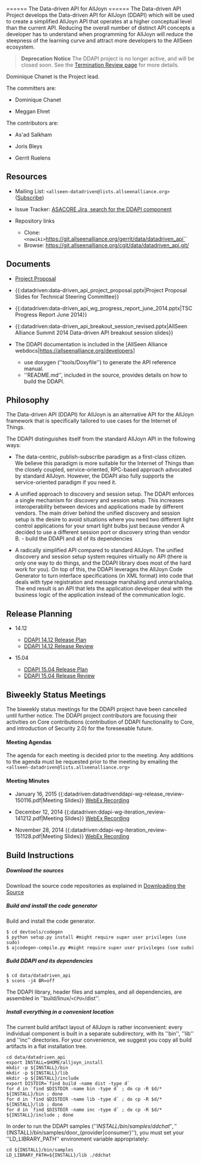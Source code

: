  ====== The Data-driven API for AllJoyn ======
The Data-driven API Project develops the Data-driven API for AllJoyn (DDAPI) which will be used to create a simplified AllJoyn API that operates at a higher conceptual level than the current API.  Reducing the overall number of distinct API concepts a developer has to understand when programming for AllJoyn will reduce the steepness of the learning curve and attract more developers to the AllSeen ecosystem.

> **Deprecation Notice** The DDAPI project is no longer active, and will be closed soon. See the [Termination Review page](datadriven/termination_review) for more details.

Dominique Chanet is the Project lead.

The committers are:

*  Dominique Chanet

*  Meggan Ehret

The contributors are:

*  As'ad Salkham

*  Joris Bleys

*  Gerrit Ruelens

## Resources


*  Mailing List: `<allseen-datadriven@lists.allseenalliance.org>` ([Subscribe](https///lists.allseenalliance.org/mailman/listinfo/allseen-datadriven))

*  Issue Tracker: [ASACORE Jira, search for the DDAPI component](https///jira.allseenalliance.org/browse/ASACORE-1938?jql=project%3DASACORE%20AND%20component%3DDDAPI)

*  Repository links
    * Clone: `<nowiki>`https://git.allseenalliance.org/gerrit/data/datadriven_api`</nowiki>`
    * Browse: https://git.allseenalliance.org/cgit/data/datadriven_api.git/

## Documents


*  [Project Proposal](tsc/technical_steering_committee/proposals/simplifiedapi)

*  {{:datadriven:data-driven_api_project_proposal.pptx|Project Proposal Slides for Technical Steering Committee}}

*  {{:datadriven:data-driven_api_wg_progress_report_june_2014.pptx|TSC Progress Report June 2014}}

*  {{:datadriven:data-driven_api_breakout_session_revised.pptx|AllSeen Alliance Summit 2014 Data-driven API breakout session slides}}

*  The DDAPI documentation is included in the [AllSeen Alliance webdocs|https://allseenalliance.org/developers]
    * use doxygen (''tools/Doxyfile'') to generate the API reference manual.
    * ''README.md'', included in the source, provides details on how to build the DDAPI.

## Philosophy

The Data-driven API (DDAPI) for AllJoyn is an alternative API for the AllJoyn
framework that is specifically tailored to use cases for the Internet of Things.

The DDAPI distinguishes itself from the standard AllJoyn API in the
following ways:


*  The data-centric, publish-subscribe paradigm as a first-class citizen. We believe this paradigm is more suitable for the Internet of Things than the closely coupled, service-oriented, RPC-based approach advocated by standard AllJoyn. However, the DDAPI also fully supports the service-oriented paradigm if you need it.

*  A unified approach to discovery and session setup. The DDAPI enforces a single mechanism for discovery and session setup. This increases interoperability between devices and applications made by different vendors. The main driver behind the unified discovery and session setup is the desire to avoid situations where you need two different light control applications for your smart light bulbs just because vendor A decided to use a different session port or discovery string than vendor B.  - build the DDAPI and all of its dependencies

*  A radically simplified API compared to standard AllJoyn. The unified discovery and session setup system requires virtually no API (there is only one way to do things, and the DDAPI library does most of the hard  work for you). On top of this, the DDAPI leverages the AllJoyn Code Generator to turn interface specifications (in XML format) into code that deals with type registration and message marshaling and unmarshaling. The end result is an API that lets the application developer deal with the business logic of the application instead of the communication logic.
    


## Release Planning

*  14.12
    * [DDAPI 14.12 Release Plan](datadriven/DDAPI_14.12_release_plan)
    * [DDAPI 14.12 Release Review](datadriven/DDAPI_14.12_release_review)

*  15.04
    * [DDAPI 15.04 Release Plan](datadriven/DDAPI_15.04_release_plan)
    * [DDAPI 15.04 Release Review](datadriven/ddapi_15.04_release_review)


## Biweekly Status Meetings

The biweekly status meetings for the DDAPI project have been cancelled until further notice. The DDAPI project contributors are focusing their activities on Core contributions (contribution of DDAPI functionality to Core, and introduction of Security 2.0) for the foreseeable future.

#### Meeting Agendas

The agenda for each meeting is decided prior to the meeting. Any additions to the agenda must be requested prior to the meeting by emailing the `<allseen-datadriven@lists.allseenalliance.org>`
 
#### Meeting Minutes


*  January 16, 2015 {{:datadriven:datadrivenddapi-wg-release_review-150116.pdf|Meeting Slides}} [WebEx Recording](https///intercalleurope.webex.com/intercalleurope/lsr.php?RCID=aac85d7c9c7b4f86ae9beb9e271cff0e)

*  December 12, 2014 {{:datadriven:ddapi-wg-iteration_review-141212.pdf|Meeting Slides}} [WebEx Recording](https///intercalleurope.webex.com/intercalleurope/lsr.php?RCID=b0ab5c30d3e74e3ea5eea6125cdb79b7)

*  November 28, 2014 {{:datadriven:ddapi-wg-iteration_review-151128.pdf|Meeting Slides}} [WebEx Recording](https///intercalleurope.webex.com/intercalleurope/lsr.php?RCID=5bcd4675e1804b9a89cd18cf2c528e6d)
## Build Instructions

##### Download the sources

Download the source code repositories as explained in [Downloading the Source](develop/downloading_the_source)

##### Build and install the code generator

Build and install the code generator.

	
	$ cd devtools/codegen
	$ python setup.py install #might require super user privileges (use sudo)
	$ ajcodegen-compile.py #might require super user privileges (use sudo)


##### Build DDAPI and its dependencies

	
	$ cd data/datadriven_api
	$ scons -j4 BR=off


The DDAPI library, header files and samples, and all dependencies, are assembled in ''build/linux/`<CPU>`/dist''.

##### Install everything in a convenient location

The current build artifact layout of AllJoyn is rather inconvenient: every individual component is built in a separate subdirectory, with its ''bin'', ''lib'' and ''inc'' directories. For your convenience, we suggest you copy all build artifacts in a flat installation tree.

	
	cd data/datadriven_api
	export INSTALL=$HOME/alljoyn_install
	mkdir -p ${INSTALL}/bin
	mkdir -p ${INSTALL}/lib
	mkdir -p ${INSTALL}/include
	export DISTDIR=`find build -name dist -type d`
	for d in `find $DISTDIR -name bin -type d` ; do cp -R $d/* ${INSTALL}/bin ; done
	for d in `find $DISTDIR -name lib -type d` ; do cp -R $d/* ${INSTALL}/lib ; done
	for d in `find $DISTDIR -name inc -type d` ; do cp -R $d/* ${INSTALL}/include ; done


In order to run the DDAPI samples (''${INSTALL}/bin/samples/ddchat'', ''${INSTALL}/bin/samples/door_{provider|consumer}''), you must set your ''LD_LIBRARY_PATH'' environment variable appropriately:

	
	cd ${INSTALL}/bin/samples
	LD_LIBRARY_PATH=${INSTALL}/lib ./ddchat



